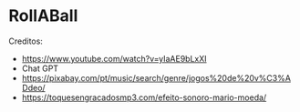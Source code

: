 # RollABall

Creditos:
- https://www.youtube.com/watch?v=yIaAE9bLxXI
- Chat GPT
- https://pixabay.com/pt/music/search/genre/jogos%20de%20v%C3%ADdeo/
- https://toquesengracadosmp3.com/efeito-sonoro-mario-moeda/
